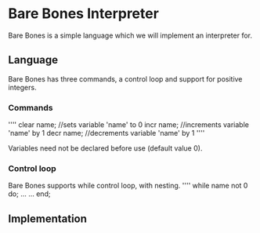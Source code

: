 # Bare Bones Interpreter

Bare Bones is a simple language which we will implement an interpreter for.

## Language
Bare Bones has three commands, a control loop and support for positive integers.

### Commands

''''
clear name; //sets variable 'name' to 0
incr name; //increments variable 'name' by 1
decr name; //decrements variable 'name' by 1
''''

Variables need not be declared before use (default value 0).

### Control loop
Bare Bones supports while control loop, with nesting.
''''
while name not 0 do;
...
...
end;

## Implementation

